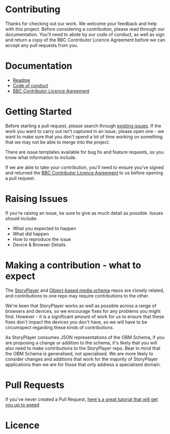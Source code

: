 Contributing
============

Thanks for checking out our work. We welcome your feedback and help with this project. Before considering a contribution, please read through our documentation. You'll need to abide by our code of conduct, as well as sign and return a copy of the BBC Contributor Licence Agreement before we can accept any pull requests from you.

Documentation
=============

* [Readme](../README.md)
* [Code of conduct](../CODE_OF_CONDUCT.md)
* [BBC Contributor Licence Agreement](BBC_Contributor_Licence_Agreement_StoryPlayer.pdf)

Getting Started
===============
Before starting a pull request, please search through [existing issues](https://github.com/bbc/rd-ux-storyplayer/issues). If the work you want to carry out isn't captured in an issue, please open one - we want to make sure that you don't spend a lot of time working on something that we may not be able to merge into the project. 

There are issue templates available for bug fix and feature requests, so you know what information to include.

If we are able to take your contribution, you'll need to ensure you've signed and returned the [BBC Contributor Licence Agreement](BBC_Contributor_Licence_Agreement_StoryPlayer.pdf) to us before opening a pull request.

Raising Issues
==============
If you're raising an issue, be sure to give as much detail as possible. 
Issues should include:

* What you expected to happen
* What did happen
* How to reproduce the issue
* Device & Browser Details

Making a contribution - what to expect
======================================

The [StoryPlayer](https://github.com/bbc/rd-ux-storyplayer/) and [Object-based media schema](https://github.com/bbc/object-based-media-schema) repos are closely related, and contributions to one repo may require contributions to the other.

We're keen that StoryPlayer works as well as possible across a range of browsers and devices, so we encourage fixes for any problems you might find. However - it is a significant amount of work for us to ensure that these fixes don't impact the devices you don't have, so we will have to be circumspect regarding these kinds of contributions.

As StoryPlayer consumes JSON representations of the OBM Schema, if you are proposing a change or addition to the schema, it's likely that you will also need to make contributions to the StoryPlayer repo. Bear in mind that the OBM Schema is generalised, not specialised. We are more likely to consider changes and additions that work for the majority of StoryPlayer applications than we are for those that only address a specialised domain.

Pull Requests
=============
If you've never created a Pull Request, [here's a great tutorial that will get you up to speed](https://egghead.io/courses/how-to-contribute-to-an-open-source-project-on-github)

Licence
=======
